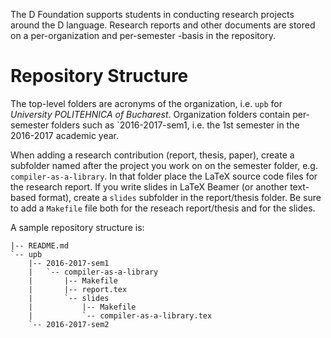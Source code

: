 The D Foundation supports students in conducting research projects around the D language. Research reports and other documents are stored on a per-organization and per-semester -basis in the repository.

# Repository Structure

The top-level folders are acronyms of the organization, i.e. `upb` for _University POLITEHNICA of Bucharest_. Organization folders contain per-semester folders such as `2016-2017-sem1, i.e. the 1st semester in the 2016-2017 academic year.

When adding a research contribution (report, thesis, paper), create a subfolder named after the project you work on on the semester folder, e.g. `compiler-as-a-library`. In that folder place the LaTeX source code files for the research report. If you write slides in LaTeX Beamer (or another text-based format), create a `slides` subfolder in the report/thesis folder. Be sure to add a `Makefile` file both for the reseach report/thesis and for the slides.

A sample repository structure is:

```
|-- README.md
`-- upb
    |-- 2016-2017-sem1
    |   `-- compiler-as-a-library
    |       |-- Makefile
    |       |-- report.tex
    |       `-- slides
    |           |-- Makefile
    |           `-- compiler-as-a-library.tex
    `-- 2016-2017-sem2
```

